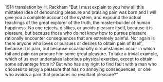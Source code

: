 1914 translation by H. Rackham
"But I must explain to you how all this mistaken idea of denouncing pleasure and praising pain
 was born and I will give you a complete account of the system, and expound the actual teachings 
 of the great explorer of the truth, the master-builder of human happiness. No one rejects, dislikes,
  or avoids pleasure itself, because it is pleasure, but because those who do not know how to pursue 
  pleasure rationally encounter consequences that are extremely painful. Nor again is there anyone
   who loves or pursues or desires to obtain pain of itself, because it is pain, but because occasionally circumstances occur in which toil and pain can procure him some great pleasure. To take a trivial
    example, which of us ever undertakes laborious physical exercise, except to obtain some advantage from it? But who has any right to find fault with a man who chooses to enjoy a pleasure that has no 
    annoying consequences, or one who avoids a pain that produces no resultant pleasure?"